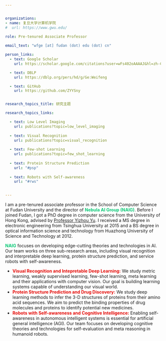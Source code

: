 ```yaml
---


organizations:
- name: 复旦大学计算机学院
#  url: https://www.gwu.edu/
  
role: Pre-tenured Associate Professor

email_text: "wfge [at] fudan (dot) edu (dot) cn"

person_links:
  - text: Google Scholar
    url: https://scholar.google.com/citations?user=wFs402oAAAAJ&hl=zh-CN

  - text: DBLP 
    url: https://dblp.org/pers/hd/g/Ge:Weifeng

  - text: GitHub
    url: https://github.com/ZYYSny


research_topics_title: 研究主题

research_topics_links:

  - text: Low Level Imaging
    url: publications?topic=low_level_imaging
    
  - text: Visual Recognition
    url: publications?topic=visual_recognition
    
  - text: Few-shot Learning
    url: publications?topic=few_shot_learning
    
  - text: Protein Structure Prediction
    url: "#psp"
    
  - text: Robots with Self-awareness
    url: "#rws"
  

---
```


I am a pre-tenured associate professor in the School of Computer Science at Fudan University and the director of <span style="color: #0cc977; font-weight: bold;">Nebula AI Group (NAIG)</span>. Before I joined Fudan, I got a PhD degree in computer science from the University of Hong Kong, advised by [Professor Yizhou Yu](https://i.cs.hku.hk/~yzyu/). I received a MS degree in electronic engineering from Tsinghua University at 2015 and a BS degree in optical information science and technology from Huazhong University of Science and Technology at 2012.

<span style="color: #0cc977; font-weight: bold;">NAIG</span> focuses on developing edge-cutting theories and technologies in AI. Our team works on three sub-research areas, including visual recognition and interpretable deep learning, protein structure prediction, and service robots with self-awareness.

- <span style="color: #E40B07; font-weight: bold;">Visual Recognition and Intepretable Deep Learning:</span> We study metric learning, weakly supervised learning, few-shot learning, meta learning and their applications with computer vision. Our goal is building learning systems capable of understanding our visual world.
- <span style="color: #E40B07; font-weight: bold;">Protein Structure Prediction and Drug Discovery:</span> We study deep learning methods to infer the 3-D structures of proteins from their amino acid sequences. We aim to predict the binding properties of drug molecules and proteins to identify potential new medicines.
- <span style="color: #E40B07; font-weight: bold;">Robots with Self-awareness and Cognitive Intelligence:</span> Enabling self-awareness in autonomous intelligent systems is essential for artificial general intelligence (AGI). Our team focuses on developing cognitive theories and technologies for self-evaluation and meta reasoning in humanoid robots.
